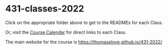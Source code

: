 # 431-classes-2022

Click on the appropriate folder above to get to the READMEs for each Class.

Or, visit the [Course Calendar](https://thomaselove.github.io/431-2022/calendar.html) for direct links to each Class.

The main website for the course is https://thomaselove.github.io/431-2022/
